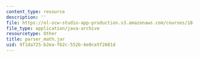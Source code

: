 ```yaml
---
content_type: resource
description: ''
file: https://ol-ocw-studio-app-production.s3.amazonaws.com/courses/18-02sc-multivariable-calculus-fall-2010/9f1da725b2eafb2c552b6e0ce5f2681d_parser_math.jar
file_type: application/java-archive
resourcetype: Other
title: parser_math.jar
uid: 9f1da725-b2ea-fb2c-552b-6e0ce5f2681d
---
```

